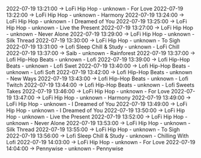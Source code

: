 2022-07-19 13:21:00 -> LoFi Hip Hop - unknown - For Love
2022-07-19 13:22:00 -> LoFi Hip Hop - unknown - Harmony
2022-07-19 13:24:00 -> LoFi Hip Hop - unknown - I Dreamed of You
2022-07-19 13:25:00 -> LoFi Hip Hop - unknown - Live the Present
2022-07-19 13:27:00 -> LoFi Hip Hop - unknown - Never Alone
2022-07-19 13:29:00 -> LoFi Hip Hop - unknown - Silk Thread
2022-07-19 13:30:00 -> LoFi Hip Hop - unknown - To Sigh
2022-07-19 13:31:00 -> Lofi Sleep Chill & Study - unknown - LoFi Chill
2022-07-19 13:37:00 -> Saib - unknown - Rainforest
2022-07-19 13:37:00 -> Lofi Hip-Hop Beats - unknown - Lofi
2022-07-19 13:39:00 -> Lofi Hip-Hop Beats - unknown - Lofi Swet
2022-07-19 13:40:00 -> Lofi Hip-Hop Beats - unknown - Lofi Soft
2022-07-19 13:42:00 -> Lofi Hip-Hop Beats - unknown - New Ways
2022-07-19 13:43:00 -> Lofi Hip-Hop Beats - unknown - Lofi Twitch
2022-07-19 13:44:00 -> Lofi Hip-Hop Beats - unknown - Lofi Sweets Takes
2022-07-19 13:46:00 -> LoFi Hip Hop - unknown - For Love
2022-07-19 13:47:00 -> LoFi Hip Hop - unknown - Harmony
2022-07-19 13:49:00 -> LoFi Hip Hop - unknown - I Dreamed of You
2022-07-19 13:49:00 -> LoFi Hip Hop - unknown - I Dreamed of You
2022-07-19 13:50:00 -> LoFi Hip Hop - unknown - Live the Present
2022-07-19 13:52:00 -> LoFi Hip Hop - unknown - Never Alone
2022-07-19 13:53:00 -> LoFi Hip Hop - unknown - Silk Thread
2022-07-19 13:55:00 -> LoFi Hip Hop - unknown - To Sigh
2022-07-19 13:56:00 -> Lofi Sleep Chill & Study - unknown - Chilling With Lofi
2022-07-19 14:03:00 -> LoFi Hip Hop - unknown - For Love
2022-07-19 14:04:00 -> Pennywise - unknown - Pennywise
